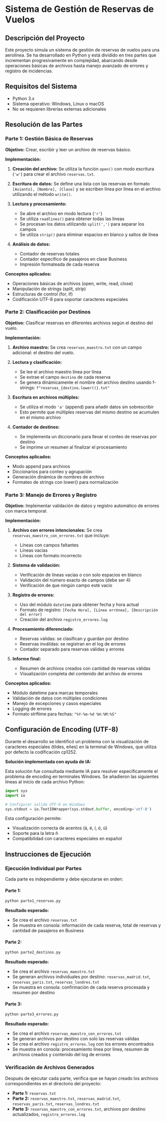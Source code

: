 # Sistema de Gestión de Reservas de Vuelos

## Descripción del Proyecto

Este proyecto simula un sistema de gestión de reservas de vuelos para una aerolínea. Se ha desarrollado en Python y está dividido en tres partes que incrementan progresivamente en complejidad, abarcando desde operaciones básicas de archivos hasta manejo avanzado de errores y registro de incidencias.

## Requisitos del Sistema

- Python 3.x
- Sistema operativo: Windows, Linux o macOS
- No se requieren librerías externas adicionales

## Resolución de las Partes

### Parte 1: Gestión Básica de Reservas

**Objetivo:** Crear, escribir y leer un archivo de reservas básico.

**Implementación:**

1. **Creación del archivo:** Se utiliza la función `open()` con modo escritura (`'w'`) para crear el archivo `reservas.txt`.

2. **Escritura de datos:** Se define una lista con las reservas en formato `[Asiento], [Nombre], [Clase]` y se escriben línea por línea en el archivo utilizando el método `write()`.

3. **Lectura y procesamiento:** 
   - Se abre el archivo en modo lectura (`'r'`)
   - Se utiliza `readlines()` para obtener todas las líneas
   - Se procesan los datos utilizando `split(',')` para separar los campos
   - Se utiliza `strip()` para eliminar espacios en blanco y saltos de línea

4. **Análisis de datos:**
   - Contador de reservas totales
   - Contador específico de pasajeros en clase Business
   - Impresión formateada de cada reserva

**Conceptos aplicados:**
- Operaciones básicas de archivos (open, write, read, close)
- Manipulación de strings (split, strip)
- Estructuras de control (for, if)
- Codificación UTF-8 para soportar caracteres especiales

### Parte 2: Clasificación por Destinos

**Objetivo:** Clasificar reservas en diferentes archivos según el destino del vuelo.

**Implementación:**

1. **Archivo maestro:** Se crea `reservas_maestro.txt` con un campo adicional: el destino del vuelo.

2. **Lectura y clasificación:**
   - Se lee el archivo maestro línea por línea
   - Se extrae el campo `destino` de cada reserva
   - Se genera dinámicamente el nombre del archivo destino usando f-strings: `f"reservas_{destino.lower()}.txt"`

3. **Escritura en archivos múltiples:**
   - Se utiliza el modo `'a'` (append) para añadir datos sin sobrescribir
   - Esto permite que múltiples reservas del mismo destino se acumulen en el mismo archivo

4. **Contador de destinos:**
   - Se implementa un diccionario para llevar el conteo de reservas por destino
   - Se imprime un resumen al finalizar el procesamiento

**Conceptos aplicados:**
- Modo append para archivos
- Diccionarios para conteo y agrupación
- Generación dinámica de nombres de archivo
- Formateo de strings con lower() para normalización

### Parte 3: Manejo de Errores y Registro

**Objetivo:** Implementar validación de datos y registro automático de errores con marca temporal.

**Implementación:**

1. **Archivo con errores intencionales:** Se crea `reservas_maestro_con_errores.txt` que incluye:
   - Líneas con campos faltantes
   - Líneas vacías
   - Líneas con formato incorrecto

2. **Sistema de validación:**
   - Verificación de líneas vacías o con solo espacios en blanco
   - Validación del número exacto de campos (debe ser 4)
   - Verificación de que ningún campo esté vacío

3. **Registro de errores:**
   - Uso del módulo `datetime` para obtener fecha y hora actual
   - Formato de registro: `[Fecha Hora], [Línea errónea], [Descripción del error]`
   - Creación del archivo `registro_errores.log`

4. **Procesamiento diferenciado:**
   - Reservas válidas: se clasifican y guardan por destino
   - Reservas inválidas: se registran en el log de errores
   - Contador separado para reservas válidas y errores

5. **Informe final:**
   - Resumen de archivos creados con cantidad de reservas válidas
   - Visualización completa del contenido del archivo de errores

**Conceptos aplicados:**
- Módulo datetime para marcas temporales
- Validación de datos con múltiples condiciones
- Manejo de excepciones y casos especiales
- Logging de errores
- Formato strftime para fechas: `"%Y-%m-%d %H:%M:%S"`

## Configuración de Encoding (UTF-8)

Durante el desarrollo se identificó un problema con la visualización de caracteres especiales (tildes, eñes) en la terminal de Windows, que utiliza por defecto la codificación cp1252.

**Solución implementada con ayuda de IA:**

Esta solución fue consultada mediante IA para resolver específicamente el problema de encoding en terminales Windows. Se añadieron las siguientes líneas al inicio de cada archivo Python:

```python
import sys
import io

# Configurar salida UTF-8 en Windows
sys.stdout = io.TextIOWrapper(sys.stdout.buffer, encoding='utf-8')
```

Esta configuración permite:
- Visualización correcta de acentos (á, é, í, ó, ú)
- Soporte para la letra ñ
- Compatibilidad con caracteres especiales en español


## Instrucciones de Ejecución

### Ejecución Individual por Partes

Cada parte es independiente y debe ejecutarse en orden:

#### Parte 1:
```bash
python parte1_reservas.py
```

**Resultado esperado:**
- Se crea el archivo `reservas.txt`
- Se muestra en consola: información de cada reserva, total de reservas y cantidad de pasajeros en Business

#### Parte 2:
```bash
python parte2_destinos.py
```

**Resultado esperado:**
- Se crea el archivo `reservas_maestro.txt`
- Se generan archivos individuales por destino: `reservas_madrid.txt`, `reservas_paris.txt`, `reservas_londres.txt`
- Se muestra en consola: confirmación de cada reserva procesada y resumen por destino

#### Parte 3:
```bash
python parte3_errores.py
```

**Resultado esperado:**
- Se crea el archivo `reservas_maestro_con_errores.txt`
- Se generan archivos por destino con solo las reservas válidas
- Se crea el archivo `registro_errores.log` con los errores encontrados
- Se muestra en consola: procesamiento línea por línea, resumen de archivos creados y contenido del log de errores

### Verificación de Archivos Generados

Después de ejecutar cada parte, verifica que se hayan creado los archivos correspondientes en el directorio del proyecto:

- **Parte 1:** `reservas.txt`
- **Parte 2:** `reservas_maestro.txt`, `reservas_madrid.txt`, `reservas_paris.txt`, `reservas_londres.txt`
- **Parte 3:** `reservas_maestro_con_errores.txt`, archivos por destino actualizados, `registro_errores.log`